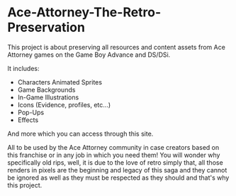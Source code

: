 # Ace-Attorney-The-Retro-Preservation
This project is about preserving all resources and content assets from Ace Attorney games on the Game Boy Advance and DS/DSi.

It includes: 
- Characters Animated Sprites
- Game Backgrounds
- In-Game Illustrations 
- Icons (Evidence, profiles, etc...)
- Pop-Ups 
- Effects

And more which you can access through this site.

All to be used by the Ace Attorney community in case creators based on this franchise or in any job in which you need them! You will wonder why specifically old rips, well, it is due to the love of retro simply that, all those renders in pixels are the beginning and legacy of this saga and they cannot be ignored as well as they must be respected as they should and that's why this project.
